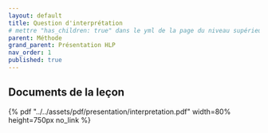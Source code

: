 ```yaml
---
layout: default
title: Question d'interprétation
# mettre "has_children: true" dans le yml de la page du niveau supérieur
parent: Méthode
grand_parent: Présentation HLP
nav_order: 1
published: true
---
```

## Documents de la leçon
{% pdf "../../assets/pdf/presentation/interpretation.pdf" width=80% height=750px no_link %}

